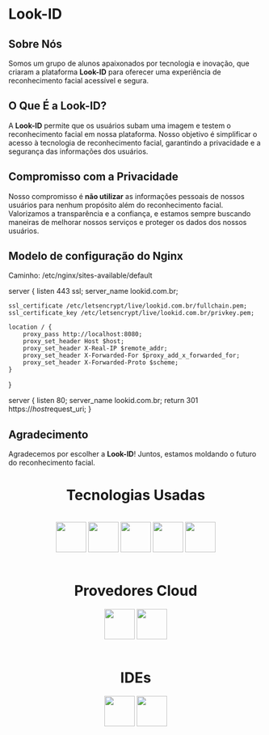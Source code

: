 # Look-ID

## Sobre Nós

Somos um grupo de alunos apaixonados por tecnologia e inovação, que criaram a plataforma **Look-ID** para oferecer uma experiência de reconhecimento facial acessível e segura.

## O Que É a Look-ID?

A **Look-ID** permite que os usuários subam uma imagem e testem o reconhecimento facial em nossa plataforma. Nosso objetivo é simplificar o acesso à tecnologia de reconhecimento facial, garantindo a privacidade e a segurança das informações dos usuários.

## Compromisso com a Privacidade

Nosso compromisso é **não utilizar** as informações pessoais de nossos usuários para nenhum propósito além do reconhecimento facial. Valorizamos a transparência e a confiança, e estamos sempre buscando maneiras de melhorar nossos serviços e proteger os dados dos nossos usuários.


## Modelo de configuração do Nginx 

Caminho: /etc/nginx/sites-available/default

server {
    listen 443 ssl;
    server_name lookid.com.br;

    ssl_certificate /etc/letsencrypt/live/lookid.com.br/fullchain.pem;
    ssl_certificate_key /etc/letsencrypt/live/lookid.com.br/privkey.pem;

    location / {
        proxy_pass http://localhost:8080;
        proxy_set_header Host $host;
        proxy_set_header X-Real-IP $remote_addr;
        proxy_set_header X-Forwarded-For $proxy_add_x_forwarded_for;
        proxy_set_header X-Forwarded-Proto $scheme;
    }
}

server {
    listen 80;
    server_name lookid.com.br;
    return 301 https://$host$request_uri;
}

## Agradecimento

Agradecemos por escolher a **Look-ID**! Juntos, estamos moldando o futuro do reconhecimento facial.

<h1 style="text-align: center;">Tecnologias Usadas</h1>
            <div align="center" style= "display: inline_block"><br/>
                <img loading="lazy" src="https://cdn.jsdelivr.net/gh/devicons/devicon@latest/icons/html5/html5-plain.svg" height="60" width="60" />
                <img loading="lazy" src="https://cdn.jsdelivr.net/gh/devicons/devicon@latest/icons/css3/css3-plain.svg" height="60" width="60" />
                <img loading="lazy" src="https://cdn.jsdelivr.net/gh/devicons/devicon@latest/icons/javascript/javascript-plain.svg" height="60" width="60" />
                <img loading="lazy" src="https://cdn.jsdelivr.net/gh/devicons/devicon@latest/icons/git/git-original.svg" height="60" width="60" />
                <img loading="lazy" src="https://cdn.jsdelivr.net/gh/devicons/devicon@latest/icons/python/python-original.svg" height="60" width="60" /><br><br>
                <h1 style="text-align: center;"> Provedores Cloud</h1>
                <img loading="lazy" src="https://cdn.jsdelivr.net/gh/devicons/devicon@latest/icons/googlecloud/googlecloud-original.svg" height="60" width="60" />
                <img loading="lazy" src="https://cdn.jsdelivr.net/gh/devicons/devicon@latest/icons/amazonwebservices/amazonwebservices-plain-wordmark.svg" height="60" width="60" /><br><br>
                <h1 style="text-align: center;"> IDEs</h1>
                <img loading="lazy" src="https://cdn.jsdelivr.net/gh/devicons/devicon@latest/icons/vscode/vscode-original.svg" height="60" width="60" />
                <img loading="lazy" src="https://cdn.jsdelivr.net/gh/devicons/devicon@latest/icons/pycharm/pycharm-original.svg" height="60" width="60" />
            </div>